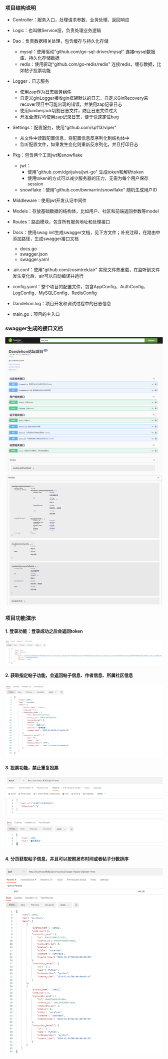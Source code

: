 ### 项目结构说明
- Controller：服务入口，处理请求参数、业务处理、返回响应
- Logic：也叫做Service层，负责处理业务逻辑
- Dao：负责数据相关处理，包含缓存与持久化存储
  + mysql：使用驱动"github.com/go-sql-driver/mysql" 连接mysql数据库，持久化存储数据
  + redis：使用驱动"github.com/go-redis/redis" 连接redis，缓存数据，比如帖子投票功能

- Logger：日志服务
  - 使用zap作为日志服务组件
  - 自定义ginLogger接收gin框架默认的日志，自定义GinRecovery来recover项目中可能出现的错误，并使用zap记录日志
  - 使用lumberjack切割日志文件，防止日志文件过大
  - 开发全流程均使用zap记录日志，便于快速定位bug
- Settings：配置服务，使用"github.com/spf13/viper"
  - 从文件中读取配置信息，将配置信息反序列化到结构体中
  - 监听配置文件，如果发生变化则重新反序列化，并且打印日志
- Pkg：包含两个工具jwt和snowflake
  - jwt：
    - 使用"github.com/dgrijalva/jwt-go" 生成token和解析token
    - 使用token的方式可以减少服务器的压力，无需为每个用户保存session
  - snowflake：使用"github.com/bwmarrin/snowflake" 随机生成用户ID
- Middleware：使用jwt开发认证中间件
- Models：存放基础数据的结构体，比如用户、社区和前端返回参数等model
- Routes：路由模块，包含所有服务地址和处理接口

- Docs：使用swag init生成swagger文档，见下方文件；补充注释，在路由中添加路径，生成swagger接口文档
  - docs.go
  - swagger.json
  - swagger.yaml
- .air.conf：使用"github.com/cosmtrek/air" 实现文件热重载，在监听到文件发生变化后，air可以自动编译并运行
- config.yaml：整个项目的配置文件，包含AppConfig、AuthConfig、LogConfig、MySQLConfig、RedisConfig
- Dandelion.log：项目开发和调试过程中的日志信息
- main.go：项目的主入口

### swagger生成的接口文档
![img_1.png](docs/img_1.png)
![img.png](docs/img.png)

### 项目功能演示
#### 1. 登录功能：登录成功之后会返回token
![img_2.png](docs/img_2.png)
#### 2. 获取指定帖子功能，会返回帖子信息、作者信息、所属社区信息
![img_3.png](docs/img_3.png)
#### 3. 投票功能，禁止重复投票
![img_4.png](docs/img_4.png)
#### 4. 分页获取帖子信息，并且可以按照发布时间或者帖子分数排序
![img_5.png](docs/img_5.png)

